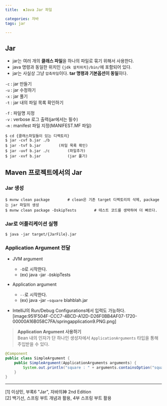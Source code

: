 ```yaml
---
title:  ⚱️Java Jar 파일

categories: 자바 
tags: jar
 
---
```


  
## Jar  
- jar는 여러 개의 **클래스 파일**을 하나의 파일로 묶기 위해서 사용한다.  
- java 명령과 동일한 위치인 `{jdk 설치위치}/bin/`에 포함되어 있다.  
- jar는 사실상 그냥 `압축파일`이다. **tar 명령과 기본옵션이 동일**히다.  
  
`-c` : jar 만들기  
`-u` : jar 수정하기  
`-x` : jar 풀기  
`-t` : jar 내의 파일 목록 확인하기  
  
`-f` : 파일명 지정  
`-v` : verbose 로그 출력(jar에서는 필수)  
`-m` : manifest 파일 지정(MANIFEST.MF 파일)  
  
```shell  
$ cd {클래스파일들이 있는 디렉토리}  
$ jar -cvf b.jar ./b  
$ jar -tvf b.jar		(파일 목록 확인)  
$ jar -uvf b.jar ./c		(파일추가)  
$ jar -xvf b.jar			(jar 풀기)  
```  
  
## Maven 프로젝트에서의 Jar  
### Jar 생성  
  
```shell  
$ mvnw clean package		# clean은 기존 target 디렉토리의 삭제, package는 jar 파일의 생성  
$ mvnw clean package -DskipTests		# 테스트 코드를 생략하여 더 빠르다.  
```  
  
### Jar로 어플리케이션 실행  
  
```shell  
$ java -jar target/{JarFile}.jar  
```  
  
### Application Argument 전달  
- JVM argument  
	- `-D`로 시작한다.  
	- (ex) java -jar `-D`skipTests  
- Application argument  
	- `--`로 시작한다.  
	- (ex) java -jar `—square` blahblah.jar  
  
- IntelliJ의 Run/Debug Configurations에서 입력도 가능하다.  
[image:951F504F-CCC7-4BCD-A12D-D26F0BB4AF07-1720-00000A16B058C7FA/springapplication9.PNG.png]  
  
> **Application Argument 사용하기**  
> Bean 내의 인자가 단 하나인 생성자에서 `ApplicationArguments` 타입을 통해 주입받을 수 있다.  
  
```java  
@Component  
public class SimpleArgument {  
    public SimpleArgument(ApplicationArguments arguments) {  
        System.out.println("square : " + arguments.containsOption("square"));  
    }  
}  
```  
  
---  
[1] 이상민, 부록6 "Jar", 자바의神 2nd Edition  
[2] 백기선, 스프링 부트 개념과 활용, 4부 스프링 부트 활용  

